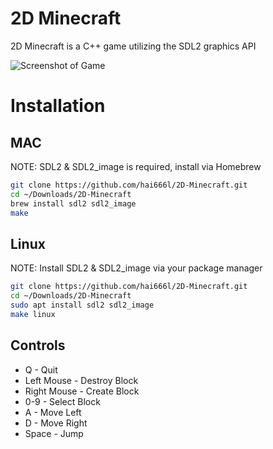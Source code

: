# 2D Minecraft
2D Minecraft is a C++ game utilizing the SDL2 graphics API

![Screenshot of Game](https://raw.githubusercontent.com/hai666l/2D-Minecraft/master/screenshot.png)

# Installation 
## MAC
NOTE: SDL2 & SDL2_image is required, install via Homebrew 
```bash
git clone https://github.com/hai666l/2D-Minecraft.git
cd ~/Downloads/2D-Minecraft
brew install sdl2 sdl2_image
make
```
## Linux
NOTE: Install SDL2 & SDL2_image via your package manager
```bash
git clone https://github.com/hai666l/2D-Minecraft.git
cd ~/Downloads/2D-Minecraft
sudo apt install sdl2 sdl2_image
make linux
```

## Controls
* Q - Quit
* Left Mouse - Destroy Block
* Right Mouse - Create Block
* 0-9 - Select Block
* A - Move Left
* D - Move Right
* Space - Jump
